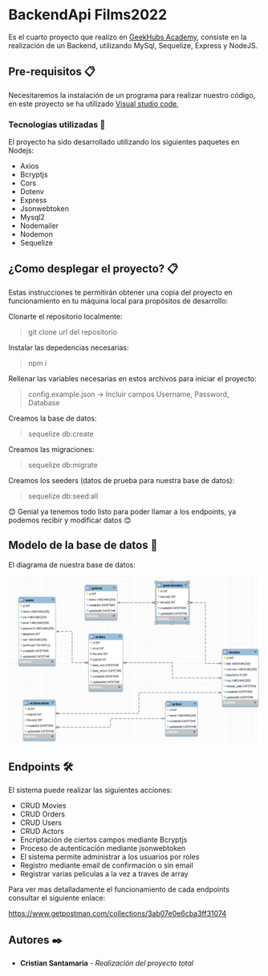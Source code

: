 # BackendApi Films2022

Es el cuarto proyecto que realizo en [GeekHubs Academy](https://geekshubsacademy.com/), consiste en la realización de un Backend, utilizando MySql, Sequelize, Express y NodeJS.


## Pre-requisitos 📋

Necesitaremos la instalación de un programa para realizar nuestro código, en este proyecto se ha utilizado [Visual studio code](https://code.visualstudio.com/Download/),

### Tecnologías utilizadas 🚀

El proyecto ha sido desarrollado utilizando los siguientes paquetes en Nodejs:

* Axios
* Bcryptjs
* Cors
* Dotenv
* Express
* Jsonwebtoken
* Mysql2
* Nodemailer
* Nodemon
* Sequelize

## ¿Como desplegar el proyecto? 📋
Estas instrucciones te permitirán obtener una copia del proyecto en funcionamiento en tu máquina local para propósitos de desarrollo:

Clonarte el repositorio localmente:

> git clone url del repositorio
  
Instalar las depedencias necesarias:
  
> npm i
  
Rellenar las variables necesarias en estos archivos para iniciar el proyecto:
  
> config.example.json -> Incluir campos Username, Password, Database  
  
Creamos la base de datos:
  
> sequelize db:create
  
Creamos las migraciones:
  
> sequelize db:migrate
  
Creamos los seeders (datos de prueba para nuestra base de datos):
  
> sequelize db:seed:all

😊 Genial ya tenemos todo listo para poder llamar a los endpoints, ya podemos recibir y modificar datos 😊
## Modelo de la base de datos 🔧

El diagrama de nuestra base de datos:

![foto](/img/Diagrama.PNG)
  
## Endpoints 🛠️

El sistema puede realizar las siguientes acciones:

- CRUD Movies
- CRUD Orders
- CRUD Users
- CRUD Actors
- Encriptación de ciertos campos mediante Bcryptjs
- Proceso de autenticación mediante jsonwebtoken
- El sistema permite administrar a los usuarios por roles
- Registro mediante email de confirmación o sin email
- Registrar varias peliculas a la vez a traves de array

Para ver mas detalladamente el funcionamiento de cada endpoints consultar el siguiente enlace:

https://www.getpostman.com/collections/3ab07e0e6cba3ff31074

## Autores ✒️

* **Cristian Santamaria** - *Realización del proyecto total*
